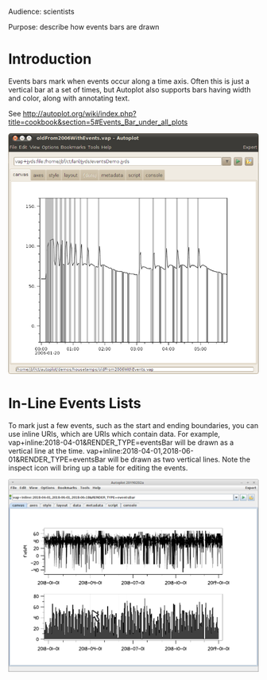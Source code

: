 Audience: scientists

Purpose: describe how events bars are drawn

# Introduction

Events bars mark when events occur along a time axis. Often this is just
a vertical bar at a set of times, but Autoplot also supports bars having
width and color, along with annotating text.

See
<http://autoplot.org/wiki/index.php?title=cookbook&section=5#Events_Bar_under_all_plots>

![EventsBarFurnaceOn.jpg](EventsBarFurnaceOn.jpg
"EventsBarFurnaceOn.jpg")

# In-Line Events Lists

To mark just a few events, such as the start and ending boundaries, you
can use inline URIs, which are URIs which contain data. For example,
vap+inline:2018-04-01\&RENDER\_TYPE=eventsBar will be drawn as a
vertical line at the time.
vap+inline:2018-04-01,2018-06-01\&RENDER\_TYPE=eventsBar will be drawn
as two vertical lines. Note the inspect icon will bring up a table for
editing the events.

![vap+inline+events.jpg](vap+inline+events.jpg "vap+inline+events.jpg")
